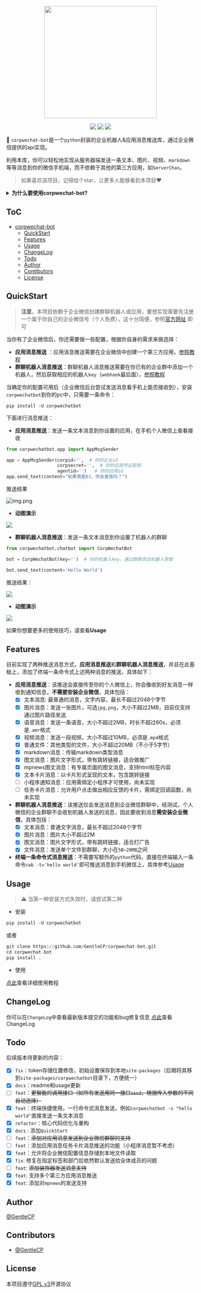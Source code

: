 <p align="center">
<a href="https://github.com/GentleCP/corpwechat-bot"><img width="300" src="https://gitee.com/gentlecp/ImgUrl/raw/master/20210425111523.png"></a>
</p>

<p align="center">
<a href="https://hits.seeyoufarm.com"><img src="https://hits.seeyoufarm.com/api/count/incr/badge.svg?url=https%3A%2F%2Fgithub.com%2FGentleCP%2Fcorpwechat-bot&count_bg=%2379C83D&title_bg=%23555555&icon=&icon_color=%23E7E7E7&title=hits&edge_flat=false"/></a>
<a ><img src="https://img.shields.io/badge/python-3.5%2B-blue"/></a>
<a ><img src="https://img.shields.io/pypi/v/corpwechatbot"/></a>
</p>

:wave: `corpwechat-bot`是一个`python`封装的企业机器人&应用消息推送库，通过企业微信提供的api实现。

利用本库，你可以轻松地实现从服务器端发送一条文本、图片、视频、`markdown`等等消息到你的微信手机端，而不依赖于其他的第三方应用，如`ServerChan`。

> 如果喜欢该项目，记得给个star，让更多人能够看到本项目♥️

<details>
<summary><b>为什么要使用corpwechat-bot?</b></summary>

`corpwechat-bot`的定位是让用户随时随地了解服务器端程序的运行结果，同类型的方法有很多，例如邮件，钉钉（这两个的消息推送我在我的另一个库[cptools](https://github.com/GentleCP/cptools)中实现了，有兴趣的可以去看看），bark等。但对于一般人来说，最方便的接收方式还是微信，但个人微信并不提供给开发者API（以前可以用网页微信，现在被禁了）。

拥有同样功能比较知名的有：`ServerChan`，之前提供公众号模板消息推送，但由于微信官方原因，在`21年4月底即将下线`，因此推出了`Turbo`版，支持企业微信消息推送。我在使用过之后发现几个主要问题:raising_hand:，并与`corpwechat-bot`进行了对比：

| 对比项               | ServerChan                                                   | corpwechat-bot                                               |
| -------------------- | ------------------------------------------------------------ | ------------------------------------------------------------ |
| **消息推送限制**     | :disappointed_relieved: 普通用户消息推送次数限制（每天5次，会员不限） | :relaxed: ​`corpwechat-bot`直接和企业微信对接，消息发送仅受微信官方限制（每分钟20条） |
| **个人信息安全性**   | :weary: 个人企业号、应用id和密钥由`ServerChan`云端存储，所有发送的消息也经过`ServerChan`转发（先到`ServerChan`后台，再由`ServerChan`发送到微信） | :innocent: `corpwechat-bot`本身不存储任何用户的密钥（由用户本地保存），所有消息也是直接发送到企业微信后台，保证数据安全性 |
| **创建、使用便捷性** | :persevere: 主要使用步骤：<br />1.  用户注册企业微信<br />2.  创建`ServerChan`应用<br />3.  提交企业号、应用id、应用密钥到`ServerChan`，获取`sendKey`<br />4. 利用`sendKey`发送`http`请求到指定url完成消息发送 | :wink: 主要使用步骤：​<br />1. 用户注册企业微信<br />2. 创建个人消息推送应用，获取相应密钥<br />3. 一条命令`pip install -U corpwechatbot`安装<br />4. 利用`corpwechatbot`的消息发送接口发送消息 |
| **消息类型支持**     | :pensive: 仅支持`title`+`description`（支持`markdown`）的消息发送格式​ | :yum: 支持文本、`markdown`，图片、语音、视频、文件、卡片等多个企业微信提供的消息类型​ |
| **开源**             | :cry: ​不开源，所有代码均由`ServerChan`自身管控               | :sunglasses: 开源在Github​，任何人可以依据源代码添加定制自己想要的功能，或贡献自己的一份力到开源项目中 |

> **特别说明**：虽然上面的对比偏向于突出`corpwechat-bot`的优势，但并没有刻意贬低`ServerChan`的意思，作为一个公开的服务，`ServerChan`的这些特性都是可以被接受的，同时`ServerChan`也是一款**非常优秀**的消息推送工具（我之前一直在使用），支持各大类型的消息推送接口（企业微信、钉钉、bark等等），但考虑到上面的几个特性，所以我选择了自己定制并开源了`corpwechat-bot`，希望给和我一样想法的用户**多一份选择**，如果你觉得上面的特性切中了你的需求点，**麻烦给作者一个小小的`star`以资鼓励吧**～:pray:。未来`corpwechat-bot`还会添加更多的功能和特性，详情查看[Todo](#todo)，当然你也可以在`issue`中提出你的合理需求，或提交PR来帮助`corpwechat-bot`做的更好!!!

</details>




ToC
-----------------

   * [corpwechat-bot](#corpwechat-bot)
      * [QuickStart](#quickstart)
      * [Features](#features)
      * [Usage](#usage)
      * [ChangeLog](#changelog)
      * [Todo](#todo)
      * [Author](#author)
      * [Contibutors](#contibutors)
      * [License](#license)

## QuickStart

> **注意**，本项目依赖于企业微信创建群聊机器人或应用，要想实现需要先注册一个属于你自己的企业微信号（个人免费），这十分简便，参照[官方网址](https://work.weixin.qq.com/) 即可

当你有了企业微信后，你还需要做一些配置，根据你自身的需求来做选择：

- **应用消息推送** ：应用消息推送需要在企业微信中创建一个第三方应用，[参照教程](https://open.work.weixin.qq.com/wwopen/helpguide/detail?t=selfBuildApp)
- **群聊机器人消息推送**：群聊机器人消息推送需要在你已有的企业群中添加一个机器人，然后获取相应的机器人`key`（`webhook`最后面），[参照教程](https://jingyan.baidu.com/article/d45ad148cc79eb28552b80b5.html)

当确定你的配置可用后（企业微信后台尝试发送消息看手机上能否接收到），安装`corpwechatbot`到你的pc中，只需要一条命令：

```shell
pip install -U corpwechatbot
```

下面进行消息推送：

- **应用消息推送**：发送一条文本消息到你设置的应用，在手机个人微信上查看接收

```python
from corpwechatbot.app import AppMsgSender

app = AppMsgSender(corpid='',  # 你的企业id
                   corpsecret='',  # 你的应用凭证密钥
                   agentid='')   # 你的应用id
app.send_text(content="如果我是DJ，你会爱我吗？")
```
推送结果

![img.png](img/app.png)

- **动图演示**

![](img/app_msgsend.gif)

- **群聊机器人消息推送**：发送一条文本消息到你设置了机器人的群聊

```python
from corpwechatbot.chatbot import CorpWechatBot

bot = CorpWechatBot(key='')  # 你的机器人key，通过群聊添加机器人获取

bot.send_text(content='Hello World')
```

推送结果：

![](img/bot.png)

- **动图演示**

![](img/bot_msgsend.gif)

如果你想要更多的使用技巧，请查看**Usage**




## Features
目前实现了两种推送消息方式，**应用消息推送**和**群聊机器人消息推送**，并且在此基础上，添加了终端一条命令式上述两种消息的推送，具体如下：

- **应用消息推送**：该推送会直接传至你的个人微信上，你会像收到好友消息一样收到通知信息，**不需要安装企业微信**，具体包括：
  - [x] 文本消息: 最普通的消息，文字内容，最长不超过2048个字节
  - [x] 图片消息：发送一张图片，可选`jpg,png`，大小不超过2MB，目前仅支持通过图片路径发送.
  - [x] 语音消息：发送一条语音，大小不超过2MB，时长不超过60s，必须是`.amr`格式
  - [x] 视频消息：发送一段视频，大小不超过10MB，必须是`.mp4`格式
  - [x] 普通文件：其他类型的文件，大小不超过20MB（不小于5字节）
  - [x] markdown消息：传输markdown类型消息
  - [x] 图文消息：图片文字形式，带有跳转链接，适合做推广
  - [x] mpnews图文消息：有专属页面的图文消息，支持html标签内容 
  - [x] 文本卡片消息：以卡片形式呈现的文本，包含跳转链接
  - [ ] 小程序通知消息：应用需绑定小程序才可使用，尚未实现
  - [ ] 任务卡片消息：允许用户点击做出相应反馈的卡片，需绑定回调函数，尚未实现

- **群聊机器人消息推送**：该推送仅会发送消息到企业微信群聊中，经测试，个人微信的企业群聊不会收到机器人发送的消息，因此要收到消息**需安装企业微信**，具体包括：
  - [x] 文本消息：普通文字消息，最长不超过2048个字节
  - [x] 图片消息：图片大小不超过2M
  - [x] 图文消息：图片文字形式，带有跳转链接，适合打广告
  - [x] 文件消息：发送单个文件到群聊，大小在`5B~20MB`之间

- **终端一条命令式消息推送**：不需要写额外的`python`代码，直接在终端输入一条命令`cwb -t='hello world'`即可推送消息到手机微信上，具体参考[Usage](#usage)

## Usage
> ⚠️ 当第一种安装方式失效时，请尝试第二种

- 安装
```python
pip install -U corpwechatbot
```
或者
```python
git clone https://github.com/GentleCP/corpwechat-bot.git
cd corpwechat-bot
pip install .
```
- 使用     

[点此](docs/usage.md)查看详细使用教程


## ChangeLog
你可以在`ChangeLog`中查看最新版本提交的功能和bug修复信息
[点此](docs/changelog.md)查看ChangeLog

## Todo

后续版本待更新的内容：

- [x] `fix`：token存储位置修改，初始设置保存到本地`site-packages`（后期将其移到`site-packages/corpwechatbot`目录下，方便统一）
- [x] `docs`：readme和usage更新
- [ ] `feat`：~~更智能的调用接口（如所有发送用同一接口`send`，根据传入参数的不同自动选择）~~
- [x] `feat`：终端快捷使用，一行命令式消息发送，例如`corpwechatbot -s "hello world"`直接发送一条文本消息
- [x] `refactor`：核心代码优化与重构
- [x] `docs` : 添加`QuickStart` 
- [ ] `feat`：~~添加对应用消息发送到企业微信群聊的支持~~
- [ ] `feat`：添加应用消息任务卡片消息推送的功能（小程序消息暂不考虑）
- [x] `feat`：允许将企业微信配置信息存储到本地文件读取
- [x] `fix`: 修复在指定标签和部门后依然默认发送给全体成员的问题
- [ ] `feat`: ~~添加装饰器发送消息支持~~
- [x] `feat`: 支持多个第三方应用消息推送
- [x] `feat`: 添加对`mpnews`的发送支持

## Author

[@GentleCP](https://github.com/GentleCP)

## Contributors
- [@GentleCP](https://github.com/GentleCP)

## License
本项目遵守[GPL v3](LICENSE)开源协议